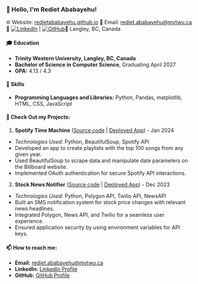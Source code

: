 ### 👋 Hello, I'm Rediet Ababayehu!

🌐 Website: [redietababayehu.github.io](https://redietababayehu.github.io) 
📧 Email: [rediet.ababayehu@mytwu.ca](mailto:rediet.ababayehu@mytwu.ca) 
🔗 [![LinkedIn](https://img.shields.io/badge/LinkedIn-0077B5?style=flat&logo=linkedin&logoColor=white)](https://www.linkedin.com/in/rediet-ababayehu) | [![GitHub](https://img.shields.io/badge/GitHub-100000?style=flat&logo=github&logoColor=white)](https://github.com/redietababayehu)📍 Langley, BC, Canada

#### 🎓 Education
- **Trinity Western University, Langley, BC, Canada**
- **Bachelor of Science in Computer Science**, Graduating April 2027
- **GPA:** 4.13 / 4.3

#### 💼 Skills
- **Programming Languages and Libraries:** Python, Pandas, matplotlib, HTML, CSS, JavaScript

#### 🚀 Check Out my Projects: 

1. **Spotify Time Machine** ([Source code](#) | [Deployed App](#)) - Jan 2024
- _Technologies Used_: Python, BeautifulSoup, Spotify API
- Developed an app to create playlists with the top 100 songs from any given year.
- Used BeautifulSoup to scrape data and manipulate date parameters on the Billboard website.
- Implemented OAuth authentication for secure Spotify API interactions.

2. **Stock News Notifier** ([Source code](#) | [Deployed App](#)) - Dec 2023
- _Technologies Used_: Python, Polygon API, Twilio API, NewsAPI
- Built an SMS notification system for stock price changes with relevant news headlines.
- Integrated Polygon, News API, and Twilio for a seamless user experience.
- Ensured application security by using environment variables for API keys.

#### 📫 How to reach me:
- **Email:** [rediet.ababayehu@mytwu.ca](mailto:rediet.ababayehu@mytwu.ca)
- **LinkedIn:** [LinkedIn Profile](https://www.linkedin.com/in/rediet-ababayehu)
- **GitHub:** [GitHub Profile](https://github.com/redietababayehu)

